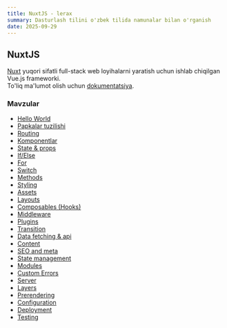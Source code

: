 ```yaml
---
title: NuxtJS - lerax
summary: Dasturlash tilini o'zbek tilida namunalar bilan o'rganish
date: 2025-09-29
---
```


## NuxtJS

<div class="my-md-content">

[Nuxt](https://nuxt.com) yuqori sifatli full-stack web loyihalarni yaratish uchun ishlab chiqilgan Vue.js frameworki.  
To'liq ma'lumot olish uchun [dokumentatsiya](https://nuxt.com/docs/4.x/getting-started/installation).

<h3 class="my-section-tag">Mavzular</h3>

- [Hello World](./nuxtjs/hello-world)
- [Papkalar tuzilishi](./nuxtjs/folder-structure)
- [Routing](./nuxtjs/routing)
- [Komponentlar](./nuxtjs/components)
- [State & props](./nuxtjs/state-and-props)
- [If/Else](./nuxtjs/if-else)
- [For](./nuxtjs/for)
- [Switch](./nuxtjs/switch)
- [Methods](./nuxtjs/methods)
- [Styling](./nuxtjs/styling)
- [Assets](./nuxtjs/assets)
- [Layouts](./nuxtjs/layouts)
- [Composables (Hooks)](./nuxtjs/composables)
- [Middleware](./nuxtjs/middleware)
- [Plugins](./nuxtjs/plugins)
- [Transition](./nuxtjs/transition)
- [Data fetching & api](./nuxtjs/data-fetching-and-api)
- [Content](./nuxtjs/content)
- [SEO and meta](./nuxtjs/seo-and-meta)
- [State management](./nuxtjs/state-management)
- [Modules](./nuxtjs/modules)
- [Custom Errors](./nuxtjs/custom-errors)
- [Server](./nuxtjs/server)
- [Layers](./nuxtjs/layers)
- [Prerendering](./nuxtjs/prerendering)
- [Configuration](./nuxtjs/configuration)
- [Deployment](./nuxtjs/deployment)
- [Testing](./nuxtjs/testing)

</div>